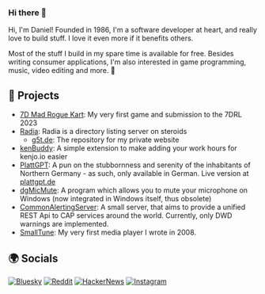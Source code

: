 ### Hi there 👋
Hi, I'm Daniel! 
Founded in 1986, I'm a software developer at heart, and really love to build stuff. I love it even more if it benefits others.

Most of the stuff I build in my spare time is available for free.
Besides writing consumer applications, I'm also interested in game programming, music, video editing and more. 🥳

## 📂 Projects

- [7D Mad Rogue Kart](https://strangepeoplegames.itch.io/7d-mad-rogue-kart): My very first game and submission to the 7DRL 2023
- [Radia](https://github.com/DanielGilbert/Radia): Radia is a directory listing server on steroids
    - [g5t.de](https://github.com/DanielGilbert/g5t.de): The repository for my private website
- [kenBuddy](https://github.com/DanielGilbert/kenBuddy): A simple extension to make adding your work hours for kenjo.io easier
- [PlattGPT](https://github.com/DanielGilbert/platt-gpt): A pun on the stubbornness and serenity of the inhabitants of Northern Germany - as such, only available in German. Live version at [plattgpt.de](https://plattgpt.de)
- [dgMicMute](https://github.com/DanielGilbert/dgMicMute): A program which allows you to mute your microphone on Windows (now integrated in Windows itself, thus obsolete)
- [CommonAlertingServer](https://github.com/DanielGilbert/CommonAlertingServer): A small server, that aims to provide a unified REST Api to CAP services around the world. Currently, only DWD warnings are implemented.
- [SmallTune](https://github.com/DanielGilbert/SmallTune): My very first media player I wrote in 2008.

## 🌍 Socials
[![Bluesky](https://img.shields.io/badge/Bluesky-@HerrGilbert-blue?style=flat-square&logo=bluesky)](https://bsky.app/profile/herrgilbert.bsky.social)
[![Reddit](https://img.shields.io/badge/Reddit-@AdmiralVanGilbert-FF4500?style=flat-square&logo=reddit)](https://reddit.com/u/AdmiralVanGilbert)
[![HackerNews](https://img.shields.io/badge/HackerNews-@MrGilbert-FF6600?style=flat-square&logo=ycombinator)](https://news.ycombinator.com/user?id=MrGilbert)
[![Instagram](https://img.shields.io/badge/Instagram-@mrvongilbert-E4405F?style=flat-square&logo=instagram)](https://instagram.com/mrvongilbert)
